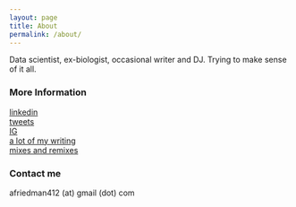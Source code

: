 ```yaml
---
layout: page
title: About
permalink: /about/
---
```


Data scientist, ex-biologist, occasional writer and DJ. Trying to make sense of it all.

### More Information

[linkedin](https://www.linkedin.com/in/afriedman412/)  
[tweets](https://twitter.com/skinny412)  
[IG](https://instagram.com/skinny412)  
[a lot of my writing](http://www.factmag.com/author/andrew-friedman/)  
[mixes and remixes](https://soundcloud.com/skinny412)

### Contact me

afriedman412 (at) gmail (dot) com